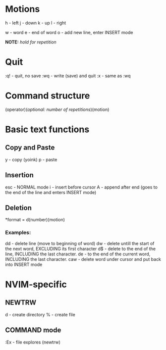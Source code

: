 # Motions

h - left
j - down
k - up
l - right

w - word
e - end of word
o - add new line, enter INSERT mode

**NOTE:** *hold for repetition*

# Quit

:q! - quit, no save
:wq - write (save) and quit
:x - same as :wq

# Command structure

(operator)(*optional: number of repetitions*)(motion)

# Basic text functions

## Copy and Paste

y - copy (yoink)
p - paste

## Insertion

esc - NORMAL mode
i - insert before cursor
A - append after end (goes to the end of the line and enters INSERT mode)

## Deletion

*format = d(number)(motion)

### Examples:

dd - delete line
(move to beginning of word) dw - delete untill the start of the next word, EXCLUDING its first character
d$ - delete to the end of the line, INCLUDING the last character.
de - to the end of the current word, INCLUDING the last character.
caw - delete word under cursor and put back into INSERT mode

# NVIM-specific

## NEWTRW
d - create directory
% - create file

## COMMAND mode
:Ex - file explores (newtrw)
